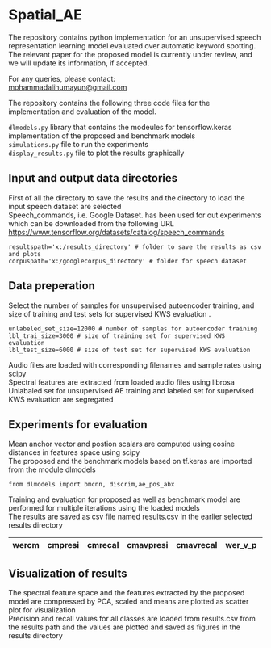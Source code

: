 # Spatial_AE

The repository contains python implementation for an unsupervised speech representation learning model evaluated over automatic keyword spotting.
The relevant paper for the proposed model is currently under review, and we will update its information, if accepted.  

For any queries, please contact:  
mohammadalihumayun@gmail.com

The repository contains the following three code files for the implementation and evaluation of the model.

`dlmodels.py` library that contains the modeules for tensorflow.keras implementation of the proposed and benchmark models  
`simulations.py` file to run the experiments  
`display_results.py` file to plot the results graphically  

## Input and output data directories
First of all the directory to save the results and the directory to load the input speech dataset are selected  
Speech_commands, i.e. Google Dataset. has been used for out experiments which can be downloaded from the following URL  
https://www.tensorflow.org/datasets/catalog/speech_commands

```
resultspath='x:/results_directory' # folder to save the results as csv and plots
corpuspath='x:/googlecorpus_directory' # folder for speech dataset
```

## Data preperation
Select the number of samples for unsupervised autoencoder training, and size of training and test sets for supervised KWS evaluation .

```
unlabeled_set_size=12000 # number of samples for autoencoder training
lbl_trai_size=3000 # size of training set for supervised KWS evaluation
lbl_test_size=6000 # size of test set for supervised KWS evaluation
```

Audio files are loaded with corresponding filenames and sample rates using scipy  
Spectral features are extracted from loaded audio files using librosa  
Unlabaled set for unsupervised AE training and labeled set for   supervised KWS evaluation are segregated  

## Experiments for evaluation
Mean anchor vector and postion scalars are computed using cosine distances in features space using scipy  
The proposed and the benchmark models based on tf.keras are imported from the module dlmodels 
```
from dlmodels import bmcnn, discrim,ae_pos_abx
```
Training and evaluation for proposed as well as benchmark model are performed for multiple iterations using the loaded models  
The results are saved as csv file named results.csv in the earlier selected results directory  


|wercm|cmpresi|cmrecal|cmavpresi|cmavrecal|wer_v_p|appresi|aprecal|apavpresi|apavrecal|
|---|---|---|---|---|---|---|---|---|---|

## Visualization of results
The spectral feature space and the features extracted by the proposed model are compressed by PCA, scaled and means are plotted as scatter plot for visualization  
Precision and recall values for all classes are loaded from results.csv from the results path and the values are plotted and saved as figures in the results directory
